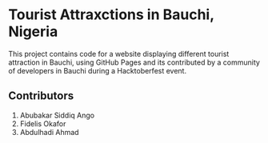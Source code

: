 # Tourist Attraxctions in Bauchi, Nigeria

This project contains code for a website displaying different tourist attraction in Bauchi, using GitHub Pages and its contributed by a community of developers in Bauchi during a Hacktoberfest event.

## Contributors
1. Abubakar Siddiq Ango
1. Fidelis Okafor
3. Abdulhadi Ahmad
